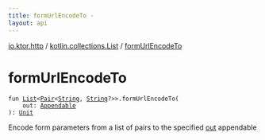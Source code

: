 ```yaml
---
title: formUrlEncodeTo - 
layout: api
---
```


<div class='api-docs-breadcrumbs'><a href="../index.html">io.ktor.http</a> / <a href="index.html">kotlin.collections.List</a> / <a href="./form-url-encode-to.html">formUrlEncodeTo</a></div>

# formUrlEncodeTo

<div class="signature"><code><span class="keyword">fun </span><a href="https://kotlinlang.org/api/latest/jvm/stdlib/kotlin.collections/-list/index.html"><span class="identifier">List</span></a><span class="symbol">&lt;</span><a href="https://kotlinlang.org/api/latest/jvm/stdlib/kotlin/-pair/index.html"><span class="identifier">Pair</span></a><span class="symbol">&lt;</span><a href="https://kotlinlang.org/api/latest/jvm/stdlib/kotlin/-string/index.html"><span class="identifier">String</span></a><span class="symbol">,</span>&nbsp;<a href="https://kotlinlang.org/api/latest/jvm/stdlib/kotlin/-string/index.html"><span class="identifier">String</span></a><span class="symbol">?</span><span class="symbol">&gt;</span><span class="symbol">&gt;</span><span class="symbol">.</span><span class="identifier">formUrlEncodeTo</span><span class="symbol">(</span><br/>&nbsp;&nbsp;&nbsp;&nbsp;<span class="parameterName" id="io.ktor.http$formUrlEncodeTo(kotlin.collections.List((kotlin.Pair((kotlin.String, kotlin.String)))), java.lang.Appendable)/out">out</span><span class="symbol">:</span>&nbsp;<a href="https://kotlinlang.org/api/latest/jvm/stdlib/kotlin.text/-appendable/index.html"><span class="identifier">Appendable</span></a><br/><span class="symbol">)</span><span class="symbol">: </span><a href="https://kotlinlang.org/api/latest/jvm/stdlib/kotlin/-unit/index.html"><span class="identifier">Unit</span></a></code></div>

Encode form parameters from a list of pairs to the specified <a href="form-url-encode-to.html#io.ktor.http$formUrlEncodeTo(kotlin.collections.List((kotlin.Pair((kotlin.String, kotlin.String)))), java.lang.Appendable)/out">out</a> appendable

